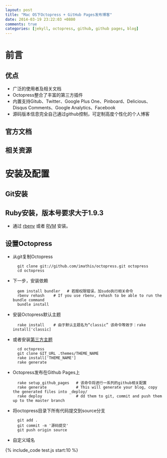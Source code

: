 ```yaml
---
layout: post
title: "Mac OS下Octopress + GitHub Pages发布博客"
date: 2014-03-19 23:22:03 +0800
comments: true
categories: [jekyll, octopress, github, github pages, blog]
---
```


# 前言

## 优点
* 广泛的使用者及相关文档
* Octopress整合了丰富的第三方插件
* 内置支持Gitub、Twitter、Google Plus One、Pinboard、Delicious、Disqus Comments、Google Analytics、Facebook
* 源码版本信息完全自己通过github控制，可定制高度个性化的个人博客

## 官方文档


## 相关资源

# 安装及配置

## Git安装

## Ruby安装，版本号要求大于1.9.3
* 通过 [rbenv][1] 或者 [RVM][2] 安装。

## 设置Octopress
* 从git复制Octopress

        git clone git://github.com/imathis/octopress.git octopress
        cd octopress

* 下一步，安装依赖

        gem install bundler   # 若报权限错误，加sudo执行相关命令
        rbenv rehash    # If you use rbenv, rehash to be able to run the bundle command
        bundle install

* 安装Octopress默认主题

        rake install    # 由于默认主题名为“classic” 该命令等效于：rake install['classic]

* 或者安装[第三方主题][3]

        cd octopress
        git clone GIT_URL .themes/THEME_NAME
        rake install['THEME_NAME']
        rake generate

* Octopress发布在Github Pages上

        rake setup_github_pages   # 该命令将进行一系列的github相关配置
        rake generate             # This will generate your blog, copy the generated files into _deploy/
        rake deploy               # dd them to git, commit and push them up to the master branch
* 将octopress目录下所有代码提交到source分支

        git add .
        git commit -m '源码提交'
        git push origin source

* 自定义域名

{% include_code test.js start:10 %}





  [1]: http://octopress.org/docs/setup/rbenv
  [2]: http://octopress.org/docs/setup/rvm
  [3]: https://github.com/imathis/octopress/wiki/3rd-Party-Octopress-Themes
